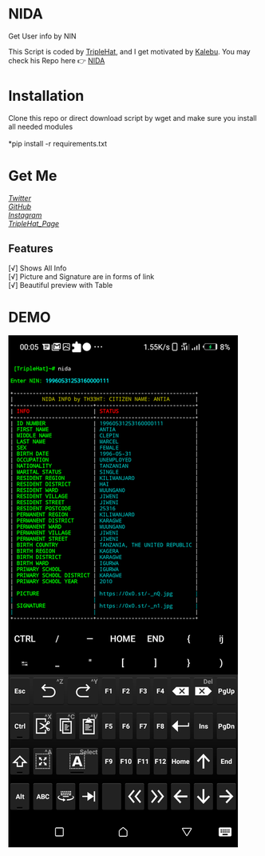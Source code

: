 # NIDA
Get User info by NIN

<p> This Script is coded by <a href="https://github.com/TripleHat">TripleHat</a>, and I get motivated by <a href="https://github.com/kalebu">Kalebu</a>. You may check his Repo here 👉 <a href="https://github.com/Kalebu/Nida">NIDA</a> </p>

# Installation
Clone this repo or direct download script by wget and make sure you install all needed modules<br>
<br>*pip install -r requirements.txt
# Get Me
*<a href="https://twitter.com/Triple_Hat">Twitter</a>*<br>
*<a href="https://github.com/Triple_Hat">GitHub</a>*<br>
*<a href="https://instagram.com/wh0ami_1">Instagram</a>*<br>
*<a href="https://TripleHat.github.io">TripleHat_Page</a>*<br>
## Features
[√] Shows All Info<br>
[√] Picture and Signature are in forms of link<br>
[√] Beautiful preview with Table<br>
# DEMO
<img src="Demo.png">
